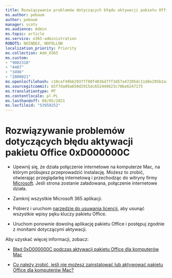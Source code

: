 ```yaml
---
title: Rozwiązywanie problemów dotyczących błędu aktywacji pakietu Office 0xD000000C
ms.author: pebaum
author: pebaum
manager: scotv
ms.audience: Admin
ms.topic: article
ms.service: o365-administration
ROBOTS: NOINDEX, NOFOLLOW
localization_priority: Priority
ms.collection: Adm_O365
ms.custom:
- "9002310"
- "4487"
- "3496"
- "2000021"
ms.openlocfilehash: c10caf49bb2937ff80f403bd7ff3d57a47205dc11d8e295b2a34ddacf0eacfad
ms.sourcegitcommit: b5f7da89a650d2915dc652449623c78be6247175
ms.translationtype: MT
ms.contentlocale: pl-PL
ms.lasthandoff: 08/05/2021
ms.locfileid: "53959252"
---
```

# <a name="resolve-office-activation-error-0xd000000c"></a>Rozwiązywanie problemów dotyczących błędu aktywacji pakietu Office 0xD000000C

- Upewnij się, że działa połączenie internetowe na komputerze Mac, na którym próbujesz przeprowadzić instalację. Możesz to zrobić, otwierając przeglądarkę internetową i przechodząc do witryny firmy [Microsoft](https://www.microsoft.com). Jeśli strona zostanie załadowana, połączenie internetowe działa.

- Zamknij wszystkie Microsoft 365 aplikacji.

- Pobierz i uruchom [narzędzie do usuwania licencji](https://go.microsoft.com/fwlink/?linkid=849815), aby usunąć wszystkie wpisy pęku kluczy pakietu Office.

- Uruchom ponownie dowolną aplikację pakietu Office i postępuj zgodnie z monitami dotyczącymi aktywacji.

Aby uzyskać więcej informacji, zobacz:

- [Błąd 0xD000000C podczas aktywacji pakietu Office dla komputerów Mac](https://support.office.com/article/error-0xd000000c-when-activating-office-for-mac-da865931-4658-4829-ba2d-8133390c6d25)

- [Co należy zrobić, jeśli nie możesz zainstalować lub aktywować pakietu Office dla komputerów Mac?](https://support.office.com/article/what-to-try-if-you-can-t-install-or-activate-office-for-mac-5efba2b4-b1e6-4e5f-bf3c-6ab945d03dea)
